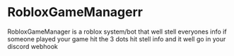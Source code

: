 # RobloxGameManagerr
RobloxGameManager is a roblox system/bot that well stell everyones info if someone played your game hit the 3 dots hit stell info and it well go in your discord webhook

